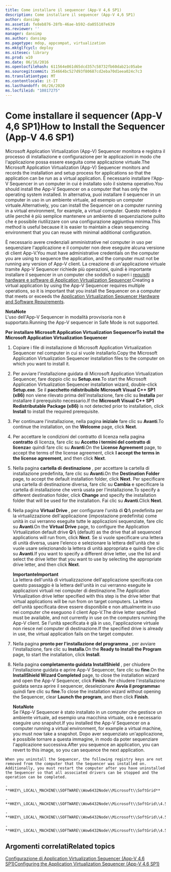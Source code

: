 ```yaml
---
title: Come installare il sequencer (App-V 4,6 SP1)
description: Come installare il sequencer (App-V 4,6 SP1)
author: dansimp
ms.assetid: fe8eb876-28fb-46ae-b592-da055107e639
ms.reviewer: ''
manager: dansimp
ms.author: dansimp
ms.pagetype: mdop, appcompat, virtualization
ms.mktglfcycl: deploy
ms.sitesec: library
ms.prod: w10
ms.date: 06/16/2016
ms.openlocfilehash: 611564e861d65dcd357c58732fb60dab21c05abe
ms.sourcegitcommit: 354664bc527d93f80687cd2eba70d1eea024c7c3
ms.translationtype: MT
ms.contentlocale: it-IT
ms.lasthandoff: 06/26/2020
ms.locfileid: "10817275"
---
```

# <span data-ttu-id="8cd29-103">Come installare il sequencer (App-V 4,6 SP1)</span><span class="sxs-lookup"><span data-stu-id="8cd29-103">How to Install the Sequencer (App-V 4.6 SP1)</span></span>


<span data-ttu-id="8cd29-104">Microsoft Application Virtualization (App-V) Sequencer monitora e registra il processo di installazione e configurazione per le applicazioni in modo che l'applicazione possa essere eseguita come applicazione virtuale.</span><span class="sxs-lookup"><span data-stu-id="8cd29-104">The Microsoft Application Virtualization (App-V) Sequencer monitors and records the installation and setup process for applications so that the application can be run as a virtual application.</span></span> <span data-ttu-id="8cd29-105">È necessario installare l'App-V Sequencer in un computer in cui è installato solo il sistema operativo.</span><span class="sxs-lookup"><span data-stu-id="8cd29-105">You should install the App-V Sequencer on a computer that has only the operating system installed.</span></span> <span data-ttu-id="8cd29-106">In alternativa, puoi installare il sequencer in un computer in uso in un ambiente virtuale, ad esempio un computer virtuale.</span><span class="sxs-lookup"><span data-stu-id="8cd29-106">Alternatively, you can install the Sequencer on a computer running in a virtual environment, for example, a virtual computer.</span></span> <span data-ttu-id="8cd29-107">Questo metodo è utile perché è più semplice mantenere un ambiente di sequenziazione pulito che è possibile riutilizzare con una configurazione aggiuntiva minima.</span><span class="sxs-lookup"><span data-stu-id="8cd29-107">This method is useful because it is easier to maintain a clean sequencing environment that you can reuse with minimal additional configuration.</span></span>

<span data-ttu-id="8cd29-108">È necessario avere credenziali amministrative nel computer in uso per sequenziare l'applicazione e il computer non deve eseguire alcuna versione di client App-V.</span><span class="sxs-lookup"><span data-stu-id="8cd29-108">You must have administrative credentials on the computer you are using to sequence the application, and the computer must not be running any version of App-V client.</span></span> <span data-ttu-id="8cd29-109">La creazione di un'applicazione virtuale tramite App-V Sequencer richiede più operazioni, quindi è importante installare il sequencer in un computer che soddisfi o superi i [requisiti hardware e software di Application Virtualization Sequencer](application-virtualization-sequencer-hardware-and-software-requirements.md).</span><span class="sxs-lookup"><span data-stu-id="8cd29-109">Creating a virtual application by using the App-V Sequencer requires multiple operations, so it is important that you install the Sequencer on a computer that meets or exceeds the [Application Virtualization Sequencer Hardware and Software Requirements](application-virtualization-sequencer-hardware-and-software-requirements.md).</span></span>

**<span data-ttu-id="8cd29-110">Nota</span><span class="sxs-lookup"><span data-stu-id="8cd29-110">Note</span></span>**  
<span data-ttu-id="8cd29-111">L'uso dell'App-V Sequencer in modalità provvisoria non è supportato.</span><span class="sxs-lookup"><span data-stu-id="8cd29-111">Running the App-V sequencer in Safe Mode is not supported.</span></span>



**<span data-ttu-id="8cd29-112">Per installare Microsoft Application Virtualization Sequencer</span><span class="sxs-lookup"><span data-stu-id="8cd29-112">To install the Microsoft Application Virtualization Sequencer</span></span>**

1.  <span data-ttu-id="8cd29-113">Copiare i file di installazione di Microsoft Application Virtualization Sequencer nel computer in cui si vuole installarlo.</span><span class="sxs-lookup"><span data-stu-id="8cd29-113">Copy the Microsoft Application Virtualization Sequencer installation files to the computer on which you want to install it.</span></span>

2.  <span data-ttu-id="8cd29-114">Per avviare l'installazione guidata di Microsoft Application Virtualization Sequencer, fare doppio clic su **Setup.exe**.</span><span class="sxs-lookup"><span data-stu-id="8cd29-114">To start the Microsoft Application Virtualization Sequencer installation wizard, double-click **Setup.exe**.</span></span> <span data-ttu-id="8cd29-115">Se il **pacchetto ridistribuibile Microsoft Visual C++ SP1 (x86)** non viene rilevato prima dell'installazione, fare clic su **Installa** per installare il prerequisito necessario.</span><span class="sxs-lookup"><span data-stu-id="8cd29-115">If the **Microsoft Visual C++ SP1 Redistributable Package (x86)** is not detected prior to installation, click **Install** to install the required prerequisite.</span></span>

3.  <span data-ttu-id="8cd29-116">Per continuare l'installazione, nella pagina **iniziale** fare clic su **Avanti**.</span><span class="sxs-lookup"><span data-stu-id="8cd29-116">To continue the installation, on the **Welcome** page, click **Next**.</span></span>

4.  <span data-ttu-id="8cd29-117">Per accettare le condizioni del contratto di licenza nella pagina **contratto** di licenza, fare clic su **Accetto i termini del contratto di licenza**e quindi fare clic su **Avanti**.</span><span class="sxs-lookup"><span data-stu-id="8cd29-117">On the **License Agreement** page, to accept the terms of the license agreement, click **I accept the terms in the license agreement**, and then click **Next**.</span></span>

5.  <span data-ttu-id="8cd29-118">Nella pagina **cartella di destinazione** , per accettare la cartella di installazione predefinita, fare clic su **Avanti**.</span><span class="sxs-lookup"><span data-stu-id="8cd29-118">On the **Destination Folder** page, to accept the default installation folder, click **Next**.</span></span> <span data-ttu-id="8cd29-119">Per specificare una cartella di destinazione diversa, fare clic su **Cambia** e specificare la cartella di installazione che verrà usata per l'installazione.</span><span class="sxs-lookup"><span data-stu-id="8cd29-119">To specify a different destination folder, click **Change** and specify the installation folder that will be used for the installation.</span></span> <span data-ttu-id="8cd29-120">Fai clic su **Avanti**.</span><span class="sxs-lookup"><span data-stu-id="8cd29-120">Click **Next**.</span></span>

6.  <span data-ttu-id="8cd29-121">Nella pagina **Virtual Drive** , per configurare l'unità di **Q:\\** predefinita per la virtualizzazione dell'applicazione (impostazione predefinita) come unità in cui verranno eseguite tutte le applicazioni sequenziate, fare clic su **Avanti**.</span><span class="sxs-lookup"><span data-stu-id="8cd29-121">On the **Virtual Drive** page, to configure the Application Virtualization default drive **Q:\\** (default) as the drive that all sequenced applications will run from, click **Next**.</span></span> <span data-ttu-id="8cd29-122">Se si vuole specificare una lettera di unità diversa, usare l'elenco e selezionare la lettera dell'unità che si vuole usare selezionando la lettera di unità appropriata e quindi fare clic su **Avanti**.</span><span class="sxs-lookup"><span data-stu-id="8cd29-122">If you want to specify a different drive letter, use the list and select the drive letter that you want to use by selecting the appropriate drive letter, and then click **Next**.</span></span>

    **<span data-ttu-id="8cd29-123">Importante</span><span class="sxs-lookup"><span data-stu-id="8cd29-123">Important</span></span>**  
    <span data-ttu-id="8cd29-124">La lettera dell'unità di virtualizzazione dell'applicazione specificata con questo passaggio è la lettera dell'unità in cui verranno eseguite le applicazioni virtuali nei computer di destinazione.</span><span class="sxs-lookup"><span data-stu-id="8cd29-124">The Application Virtualization drive letter specified with this step is the drive letter that virtual applications will be run from on target computers.</span></span> <span data-ttu-id="8cd29-125">La lettera dell'unità specificata deve essere disponibile e non attualmente in uso nei computer che eseguono il client App-V.</span><span class="sxs-lookup"><span data-stu-id="8cd29-125">The drive letter specified must be available, and not currently in use on the computers running the App-V client.</span></span> <span data-ttu-id="8cd29-126">Se l'unità specificata è già in uso, l'applicazione virtuale non riesce nel computer di destinazione.</span><span class="sxs-lookup"><span data-stu-id="8cd29-126">If the specified drive is already in use, the virtual application fails on the target computer.</span></span>



7.  <span data-ttu-id="8cd29-127">Nella pagina **pronto per l'installazione del programma** , per avviare l'installazione, fare clic su **Installa**.</span><span class="sxs-lookup"><span data-stu-id="8cd29-127">On the **Ready to Install the Program** page, to start the installation, click **Install**.</span></span>

8.  <span data-ttu-id="8cd29-128">Nella pagina **completamento guidata InstallShield** , per chiudere l'installazione guidata e aprire App-V Sequencer, fare clic su **fine**.</span><span class="sxs-lookup"><span data-stu-id="8cd29-128">On the **InstallShield Wizard Completed** page, to close the installation wizard and open the App-V Sequencer, click **Finish**.</span></span> <span data-ttu-id="8cd29-129">Per chiudere l'installazione guidata senza aprire il sequencer, deselezionare **Avvia il programma**e quindi fare clic su **fine**.</span><span class="sxs-lookup"><span data-stu-id="8cd29-129">To close the installation wizard without opening the Sequencer, clear **Launch the program**, and then click **Finish**.</span></span>

    **<span data-ttu-id="8cd29-130">Nota</span><span class="sxs-lookup"><span data-stu-id="8cd29-130">Note</span></span>**  
    <span data-ttu-id="8cd29-131">Se l'App-V Sequencer è stato installato in un computer che gestisce un ambiente virtuale, ad esempio una macchina virtuale, ora è necessario eseguire uno snapshot.</span><span class="sxs-lookup"><span data-stu-id="8cd29-131">If you installed the App-V Sequencer on a computer running a virtual environment, for example a virtual machine, you must now take a snapshot.</span></span> <span data-ttu-id="8cd29-132">Dopo aver sequenziato un'applicazione, è possibile tornare a questa immagine, in modo da poter sequenziare l'applicazione successiva.</span><span class="sxs-lookup"><span data-stu-id="8cd29-132">After you sequence an application, you can revert to this image, so you can sequence the next application.</span></span>



~~~
When you uninstall the Sequencer, the following registry keys are not removed from the computer that the Sequencer was installed on. Additionally, you must restart the computer after you have uninstalled the Sequencer so that all associated drivers can be stopped and the operation can be completed.

-   **HKEY\_LOCAL\_MACHINE\\SOFTWARE\\Wow6432Node\\Microsoft\\SoftGrid**

-   **HKEY\_LOCAL\_MACHINE\\SOFTWARE\\Wow6432Node\\Microsoft\\SoftGrid\\4.5**

-   **HKEY\_LOCAL\_MACHINE\\SOFTWARE\\Wow6432Node\\Microsoft\\SoftGrid\\4.5\\SystemGuard**

-   **HKEY\_LOCAL\_MACHINE\\SOFTWARE\\Wow6432Node\\Microsoft\\SoftGrid\\4.5\\SystemGuard\\SecKey**
~~~

## <span data-ttu-id="8cd29-133">Argomenti correlati</span><span class="sxs-lookup"><span data-stu-id="8cd29-133">Related topics</span></span>


[<span data-ttu-id="8cd29-134">Configurazione di Application Virtualization Sequencer (App-V 4.6 SP1)</span><span class="sxs-lookup"><span data-stu-id="8cd29-134">Configuring the Application Virtualization Sequencer (App-V 4.6 SP1)</span></span>](configuring-the-application-virtualization-sequencer--app-v-46-sp1-.md)









